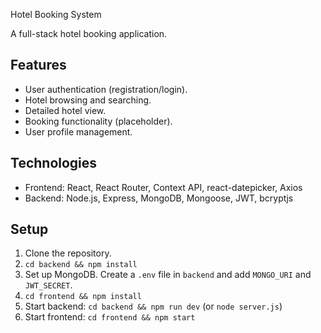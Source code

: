 Hotel Booking System

A full-stack hotel booking application.

## Features

*   User authentication (registration/login).
*   Hotel browsing and searching.
*   Detailed hotel view.
*   Booking functionality (placeholder).
*   User profile management.

## Technologies

*   Frontend: React, React Router, Context API, react-datepicker, Axios
*   Backend: Node.js, Express, MongoDB, Mongoose, JWT, bcryptjs

## Setup

1.  Clone the repository.
2.  `cd backend && npm install`
3.  Set up MongoDB. Create a `.env` file in `backend` and add `MONGO_URI` and `JWT_SECRET`.
4.  `cd frontend && npm install`
5.  Start backend: `cd backend && npm run dev` (or `node server.js`)
6.  Start frontend: `cd frontend && npm start`
